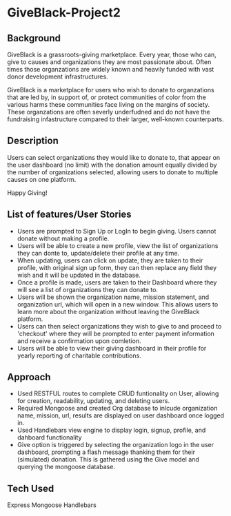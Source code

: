 # GiveBlack-Project2

## Background

GiveBlack is a grassroots-giving marketplace. Every year, those who can, give to causes and organizations they are most passionate about. Often times those organzations are widely known and heavily funded with vast donor development infrastructures.

GiveBlack is a marketplace for users who wish to donate to organzations that are led by, in support of, or protect communities of color from the various harms these communities face living on the margins of society. These organzations are often severly underfudned and do not have the fundraising infastructure compared to their larger, well-known counterparts.

## Description

Users can select organizations they would like to donate to, that appear on the user dashboard (no limit) with the donation amount equally divided by the number of organizations selected, allowing users to donate to multiple causes on one platform.

Happy Giving!

## List of features/User Stories

- Users are prompted to Sign Up or LogIn to begin giving. Users cannot donate without making a profile.
- Users will be able to create a new profile, view the list of organizations they can donte to, update/delete their profile at any time.
- When updating, users can click on update, they are taken to their profile, with original sign up form, they can then replace any field they wish and it will be updated in the database.
- Once a profile is made, users are taken to their Dashboard where they will see a list of organizations they can donate to.
- Users will be shown the organization name, mission statement, and organization url, which will open in a new window. This allows users to learn more about the organization without leaving the GiveBlack platform.
- Users can then select organizations they wish to give to and proceed to 'checkout' where they will be prompted to enter payment information and receive a confirmation upon comletion.
- Users will be able to view their giving dashboard in their profile for yearly reporting of charitable contributions.

## Approach

- Used RESTFUL routes to complete CRUD funtionality on User, allowing for creation, readability, updating, and deleting users.
- Required Mongoose and created Org database to inlcude organization name, mission, url, results are displayed on user dashboard once logged in.
- Used Handlebars view engine to display login, signup, profile, and dahboard functionality
- Give option is triggered by selecting the organization logo in the user dashboard, prompting a flash message thanking them for their (simulated) donation. This is gathered using the Give model and querying the mongoose database.

## Tech Used

Express
Mongoose
Handlebars

